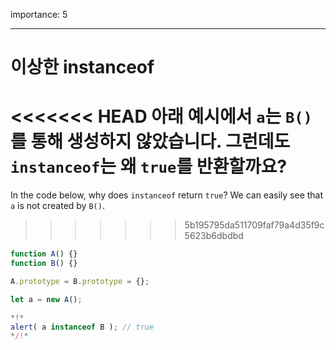 importance: 5

---

# 이상한 instanceof

<<<<<<< HEAD
아래 예시에서 `a`는 `B()`를 통해 생성하지 않았습니다. 그런데도 `instanceof`는 왜 `true`를 반환할까요? 
=======
In the code below, why does `instanceof` return `true`? We can easily see that `a` is not created by `B()`.
>>>>>>> 5b195795da511709faf79a4d35f9c5623b6dbdbd

```js run
function A() {}
function B() {}

A.prototype = B.prototype = {};

let a = new A();

*!*
alert( a instanceof B ); // true
*/!*
```
